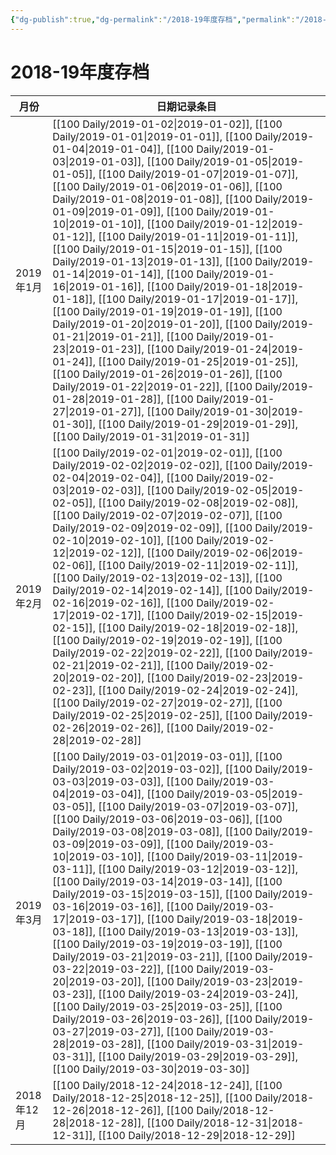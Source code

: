 ```yaml
---
{"dg-publish":true,"dg-permalink":"/2018-19年度存档","permalink":"/2018-19年度存档/"}
---
```


# 2018-19年度存档

| 月份       | 日期记录条目                                                                                                                                                                                                                                                                                                                                                                                                                                                                                                                                                                                                                                                                                                                                                                                                                                                                                                                                                                                                                                                                                                                                                                                                                                                                                                                |
| -------- | --------------------------------------------------------------------------------------------------------------------------------------------------------------------------------------------------------------------------------------------------------------------------------------------------------------------------------------------------------------------------------------------------------------------------------------------------------------------------------------------------------------------------------------------------------------------------------------------------------------------------------------------------------------------------------------------------------------------------------------------------------------------------------------------------------------------------------------------------------------------------------------------------------------------------------------------------------------------------------------------------------------------------------------------------------------------------------------------------------------------------------------------------------------------------------------------------------------------------------------------------------------------------------------------------------------------- |
| 2019年1月  | [[100 Daily/2019-01-02\|2019-01-02]], [[100 Daily/2019-01-01\|2019-01-01]], [[100 Daily/2019-01-04\|2019-01-04]], [[100 Daily/2019-01-03\|2019-01-03]], [[100 Daily/2019-01-05\|2019-01-05]], [[100 Daily/2019-01-07\|2019-01-07]], [[100 Daily/2019-01-06\|2019-01-06]], [[100 Daily/2019-01-08\|2019-01-08]], [[100 Daily/2019-01-09\|2019-01-09]], [[100 Daily/2019-01-10\|2019-01-10]], [[100 Daily/2019-01-12\|2019-01-12]], [[100 Daily/2019-01-11\|2019-01-11]], [[100 Daily/2019-01-15\|2019-01-15]], [[100 Daily/2019-01-13\|2019-01-13]], [[100 Daily/2019-01-14\|2019-01-14]], [[100 Daily/2019-01-16\|2019-01-16]], [[100 Daily/2019-01-18\|2019-01-18]], [[100 Daily/2019-01-17\|2019-01-17]], [[100 Daily/2019-01-19\|2019-01-19]], [[100 Daily/2019-01-20\|2019-01-20]], [[100 Daily/2019-01-21\|2019-01-21]], [[100 Daily/2019-01-23\|2019-01-23]], [[100 Daily/2019-01-24\|2019-01-24]], [[100 Daily/2019-01-25\|2019-01-25]], [[100 Daily/2019-01-26\|2019-01-26]], [[100 Daily/2019-01-22\|2019-01-22]], [[100 Daily/2019-01-28\|2019-01-28]], [[100 Daily/2019-01-27\|2019-01-27]], [[100 Daily/2019-01-30\|2019-01-30]], [[100 Daily/2019-01-29\|2019-01-29]], [[100 Daily/2019-01-31\|2019-01-31]] |
| 2019年2月  | [[100 Daily/2019-02-01\|2019-02-01]], [[100 Daily/2019-02-02\|2019-02-02]], [[100 Daily/2019-02-04\|2019-02-04]], [[100 Daily/2019-02-03\|2019-02-03]], [[100 Daily/2019-02-05\|2019-02-05]], [[100 Daily/2019-02-08\|2019-02-08]], [[100 Daily/2019-02-07\|2019-02-07]], [[100 Daily/2019-02-09\|2019-02-09]], [[100 Daily/2019-02-10\|2019-02-10]], [[100 Daily/2019-02-12\|2019-02-12]], [[100 Daily/2019-02-06\|2019-02-06]], [[100 Daily/2019-02-11\|2019-02-11]], [[100 Daily/2019-02-13\|2019-02-13]], [[100 Daily/2019-02-14\|2019-02-14]], [[100 Daily/2019-02-16\|2019-02-16]], [[100 Daily/2019-02-17\|2019-02-17]], [[100 Daily/2019-02-15\|2019-02-15]], [[100 Daily/2019-02-18\|2019-02-18]], [[100 Daily/2019-02-19\|2019-02-19]], [[100 Daily/2019-02-22\|2019-02-22]], [[100 Daily/2019-02-21\|2019-02-21]], [[100 Daily/2019-02-20\|2019-02-20]], [[100 Daily/2019-02-23\|2019-02-23]], [[100 Daily/2019-02-24\|2019-02-24]], [[100 Daily/2019-02-27\|2019-02-27]], [[100 Daily/2019-02-25\|2019-02-25]], [[100 Daily/2019-02-26\|2019-02-26]], [[100 Daily/2019-02-28\|2019-02-28]]                                                                                                                            |
| 2019年3月  | [[100 Daily/2019-03-01\|2019-03-01]], [[100 Daily/2019-03-02\|2019-03-02]], [[100 Daily/2019-03-03\|2019-03-03]], [[100 Daily/2019-03-04\|2019-03-04]], [[100 Daily/2019-03-05\|2019-03-05]], [[100 Daily/2019-03-07\|2019-03-07]], [[100 Daily/2019-03-06\|2019-03-06]], [[100 Daily/2019-03-08\|2019-03-08]], [[100 Daily/2019-03-09\|2019-03-09]], [[100 Daily/2019-03-10\|2019-03-10]], [[100 Daily/2019-03-11\|2019-03-11]], [[100 Daily/2019-03-12\|2019-03-12]], [[100 Daily/2019-03-14\|2019-03-14]], [[100 Daily/2019-03-15\|2019-03-15]], [[100 Daily/2019-03-16\|2019-03-16]], [[100 Daily/2019-03-17\|2019-03-17]], [[100 Daily/2019-03-18\|2019-03-18]], [[100 Daily/2019-03-13\|2019-03-13]], [[100 Daily/2019-03-19\|2019-03-19]], [[100 Daily/2019-03-21\|2019-03-21]], [[100 Daily/2019-03-22\|2019-03-22]], [[100 Daily/2019-03-20\|2019-03-20]], [[100 Daily/2019-03-23\|2019-03-23]], [[100 Daily/2019-03-24\|2019-03-24]], [[100 Daily/2019-03-25\|2019-03-25]], [[100 Daily/2019-03-26\|2019-03-26]], [[100 Daily/2019-03-27\|2019-03-27]], [[100 Daily/2019-03-28\|2019-03-28]], [[100 Daily/2019-03-31\|2019-03-31]], [[100 Daily/2019-03-29\|2019-03-29]], [[100 Daily/2019-03-30\|2019-03-30]] |
| 2018年12月 | [[100 Daily/2018-12-24\|2018-12-24]], [[100 Daily/2018-12-25\|2018-12-25]], [[100 Daily/2018-12-26\|2018-12-26]], [[100 Daily/2018-12-28\|2018-12-28]], [[100 Daily/2018-12-31\|2018-12-31]], [[100 Daily/2018-12-29\|2018-12-29]]                                                                                                                                                                                                                                                                                                                                                                                                                                                                                                                                                                                                                                                                                                                                                                                                                                                                                                                                                                                                                                                                  |

